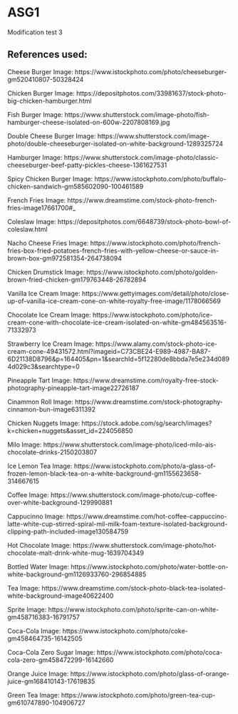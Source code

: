 # ASG1
<p>Modification test 3</p>
<h2>References used:</h2>
<p>Cheese Burger Image: <a>https://www.istockphoto.com/photo/cheeseburger-gm520410807-50328424</a></p>
<p>Chicken Burger Image: <a>https://depositphotos.com/33981637/stock-photo-big-chicken-hamburger.html</a></p>
<p>Fish Burger Image: <a>https://www.shutterstock.com/image-photo/fish-hamburger-cheese-isolated-on-600w-2207808169.jpg</a><p>
<p>Double Cheese Burger Image: <a>https://www.shutterstock.com/image-photo/double-cheeseburger-isolated-on-white-background-1289325724</a></p>
<p>Hamburger Image: <a>https://www.shutterstock.com/image-photo/classic-cheeseburger-beef-patty-pickles-cheese-1361627531</a></p>
<p>Spicy Chicken Burger Image: <a>https://www.istockphoto.com/photo/buffalo-chicken-sandwich-gm585602090-100461589</a></p>
<p>French Fries Image: <a>https://www.dreamstime.com/stock-photo-french-fries-image17661700#_</a></p>Coleslaw Image: <a>https://depositphotos.com/6648739/stock-photo-bowl-of-coleslaw.html</a></p>
<p>Nacho Cheese Fries Image: <a>https://www.istockphoto.com/photo/french-fries-box-fried-potatoes-french-fries-with-yellow-cheese-or-sauce-in-brown-box-gm972581354-264738094</a></p>
<p>Chicken Drumstick Image: <a>https://www.istockphoto.com/photo/golden-brown-fried-chicken-gm179763448-26782894</a></p>
<p>Vanilla Ice Cream Image: <a>https://www.gettyimages.com/detail/photo/close-up-of-vanilla-ice-cream-cone-on-white-royalty-free-image/1178066569</a></p>
<p>Chocolate Ice Cream Image: <a>https://www.istockphoto.com/photo/ice-cream-cone-with-chocolate-ice-cream-isolated-on-white-gm484563516-71332973</a></p>
<p>Strawberry Ice Cream Image: <a>https://www.alamy.com/stock-photo-ice-cream-cone-49431572.html?imageid=C73CBE24-E989-4987-BA87-6D21138D8796&p=164405&pn=1&searchId=5f12280de8bbda7e5e234d0894d029c3&searchtype=0</a></p>
<p>Pineapple Tart Image: <a>https://www.dreamstime.com/royalty-free-stock-photography-pineapple-tart-image22726187</a></p>
<p>Cinammon Roll Image: <a>https://www.dreamstime.com/stock-photography-cinnamon-bun-image6311392</a></p>
<p>Chicken Nuggets Image: <a>https://stock.adobe.com/sg/search/images?k=chicken+nuggets&asset_id=224056850</a></p>
<p>Milo Image: <a>https://www.shutterstock.com/image-photo/iced-milo-ais-chocolate-drinks-2150203807</a></p>
<p>Ice Lemon Tea Image: <a>https://www.istockphoto.com/photo/a-glass-of-frozen-lemon-black-tea-on-a-white-background-gm1155623658-314667615</a></p>
<p>Coffee Image: <a>https://www.shutterstock.com/image-photo/cup-coffee-over-white-background-129990881</a></p>
<p>Cappucinno Image: <a>https://www.dreamstime.com/hot-coffee-cappuccino-latte-white-cup-stirred-spiral-mil-milk-foam-texture-isolated-background-clipping-path-included-image130584759</a></p>
<p>Hot Chocolate Image: <a>https://www.shutterstock.com/image-photo/hot-chocolate-malt-drink-white-mug-1639704349</a></p>
<p>Bottled Water Image: <a>https://www.istockphoto.com/photo/water-bottle-on-white-background-gm1126933760-296854885</a></p>
<p>Tea Image: <a>https://www.dreamstime.com/stock-photo-black-tea-isolated-white-background-image40622400</a></p>
<p>Sprite Image: <a>https://www.istockphoto.com/photo/sprite-can-on-white-gm458716383-16791757</a></p>
<p>Coca-Cola Image: <a>https://www.istockphoto.com/photo/coke-gm458464735-16142505</a></p>
<p>Coca-Cola Zero Sugar Image: <a>https://www.istockphoto.com/photo/coca-cola-zero-gm458472299-16142660</a></p>
<p>Orange Juice Image: <a>https://www.istockphoto.com/photo/glass-of-orange-juice-gm168410143-17619835</a></p>
<p>Green Tea Image: <a>https://www.istockphoto.com/photo/green-tea-cup-gm610747890-104906727</a></p>







